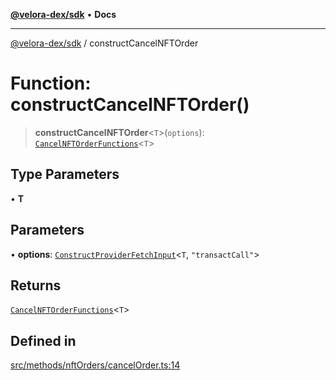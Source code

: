 [**@velora-dex/sdk**](../README.md) • **Docs**

***

[@velora-dex/sdk](../globals.md) / constructCancelNFTOrder

# Function: constructCancelNFTOrder()

> **constructCancelNFTOrder**\<`T`\>(`options`): [`CancelNFTOrderFunctions`](../type-aliases/CancelNFTOrderFunctions.md)\<`T`\>

## Type Parameters

• **T**

## Parameters

• **options**: [`ConstructProviderFetchInput`](../interfaces/ConstructProviderFetchInput.md)\<`T`, `"transactCall"`\>

## Returns

[`CancelNFTOrderFunctions`](../type-aliases/CancelNFTOrderFunctions.md)\<`T`\>

## Defined in

[src/methods/nftOrders/cancelOrder.ts:14](https://github.com/paraswap/paraswap-sdk/blob/master/src/methods/nftOrders/cancelOrder.ts#L14)
